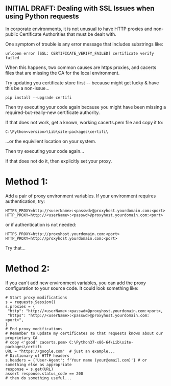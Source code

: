 ## INITIAL DRAFT: Dealing with SSL Issues when using Python requests  

In corporate environments, it is not unusual to have HTTP proxies and non-public Certificate Authorities that must be dealt with.  

One symptom of trouble is any error message that includes substrings like:  
```
urlopen error [SSL: CERTIFICATE_VERIFY_FAILED] certificate verify failed
```

When this happens, two common causes are https proxies, and cacerts files that are missing the CA for the local environment.  

Try updating you certificate store first -- because might get lucky & have this be a non-issue...  
```
pip install --upgrade certifi  
```

Then try executing your code again because you might have been missing a required-but-really-new certificate authority.  

If that does not work, get a known, working cacerts.pem file and copy it to:  
```
C:\Python<version>\Lib\site-packages\certifi\  
```
...or the equivilent location on your system.  

Then try executing your code again...  

If that does not do it, then explicitly set your proxy.  

# Method 1:  
Add a pair of proxy environment variables.  If your environment requires authentication, try:  
```
HTTPS_PROXY=http://<userName>:<passwd>@proxyhost.yourdomain.com:<port>
HTTP_PROXY=http://<userName>:<passwd>@proxyhost.yourdomain.com:<port>
```

or if authentication is not needed:  
```
HTTPS_PROXY=http://proxyhost.yourdomain.com:<port>
HTTP_PROXY=http://proxyhost.yourdomain.com:<port>
```

Try that...  

# Method 2:  
If you can't add new environment variables, you can add the proxy configuration to your source code.  It could look something like:  
```
# Start proxy modifications
s = requests.Session()
s.proxies = {
 "http": "http://<userName>:<passwd>@proxyhost.yourdomain.com:<port>,
 "https": "http://<userName>:<passwd>@proxyhost.yourdomain.com:<port>",
}
# End proxy modifications
# Remember to update my certificates so that requests knows about our proprietary CA
# copy <'good' cacerts.pem> C:\Python37-x86-64\Lib\site-packages\certifi
URL = "https://google.com"  # just an example...
# Dictionary of HTTP headers
s.headers = {'User-Agent': f'Your name (your@email.com)'} # or something else as appropriate
response = s.get(URL)
assert response.status_code == 200
# then do something useful...
```

